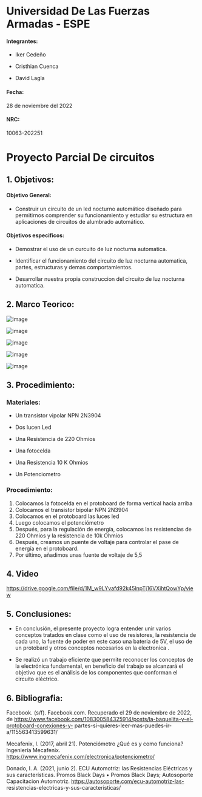 #                         Universidad De Las Fuerzas Armadas - ESPE
#### Integrantes:

- Iker Cedeño

- Cristhian Cuenca

- David Lagla

#### Fecha: 
28 de noviembre del 2022

#### NRC:
10063-202251

#                                   Proyecto Parcial De circuitos

## 1. Objetivos:


#### Objetivo General:

- Construir un circuito de un led nocturno automático diseñado para permitirnos comprender su 
funcionamiento y estudiar su estructura en aplicaciones de circuitos de alumbrado automático. 

#### Objetivos especificos:

- Demostrar el uso de un curcuito de luz nocturna automatica.

- Identificar el funcionamiento del circuito de luz nocturna automatica, partes, estructuras y demas comportamientos.

- Desarrollar nuestra propia construccion del circuito de luz nocturna automatica.

## 2. Marco Teorico:

![image](https://user-images.githubusercontent.com/116813743/204547695-d61e3119-8793-4ea6-b838-8c97bdda32f4.png)

![image](https://user-images.githubusercontent.com/116813743/204547855-04bec46d-882f-4143-9e99-d62074e5dfcb.png)

![image](https://user-images.githubusercontent.com/116813743/204548004-3de221cb-8158-41d2-b60e-fd4b354a4b98.png)

![image](https://user-images.githubusercontent.com/116813743/204548312-934a47c5-5f28-4d4a-99e5-c3530c501f31.png)

![image](https://user-images.githubusercontent.com/116813743/204555043-31cc86a6-62cd-412a-9166-3841587c4c84.png)


## 3. Procedimiento:

### Materiales: 

- Un transistor vipolar NPN 2N3904

- Dos lucen Led

- Una Resistencia de 220 Ohmios

- Una fotocelda

- Una Resistencia 10 K Ohmios

- Un Potenciometro

### Procedimiento:

1.	Colocamos la fotocelda en el protoboard de forma vertical hacia arriba
2.	Colocamos el transistor bipolar NPN 2N3904
3.	Colocamos en el protoboard las luces led
4.	Luego colocamos el potenciómetro 
5.	Después, para la regulación de energía, colocamos las resistencias de 220 Ohmios y la resistencia de 10k Ohmios
6.	Después, creamos un puente de voltaje para controlar el pase de energía en el protoboard.
7.	Por último, añadimos unas fuente de voltaje de 5,5


## 4. Video
https://drive.google.com/file/d/1M_w9LYvafd92k45lnpTj16VXihtQowYp/view


## 5. Conclusiones:

- En conclusión, el presente proyecto logra entender unir varios conceptos 
tratados en clase como el uso de resistores, la resistencia de cada uno, 
la fuente de poder en este caso una bateria de 5V, el uso de un 
protobard y otros conceptos necesarios en la electronica .

- Se realizó un trabajo eficiente que permite reconocer los conceptos de la 
electrónica fundamental, en beneficio del trabajo se alcanzará el objetivo 
que es el análisis de los componentes que conforman el circuito eléctrico.


## 6. Bibliografia:

Facebook. (s/f). Facebook.com. Recuperado el 29 de noviembre de 2022, 
de https://www.facebook.com/108300584325914/posts/la-baquelita-y-el-protoboard-conexiones-y-
partes-si-quieres-leer-mas-puedes-ir-a/115563413599631/

Mecafenix, I. (2017, abril 21). Potenciómetro ¿Qué es y como funciona? 
Ingeniería Mecafenix. https://www.ingmecafenix.com/electronica/potenciometro/

Donado, I. A. (2021, junio 2). ECU Automotriz: las Resistencias Eléctricas y sus características. 
Promos Black Days • Promos Black Days; Autosoporte Capacitacion Automotriz. 
https://autosoporte.com/ecu-automotriz-las-
resistencias-electricas-y-sus-caracteristicas/























